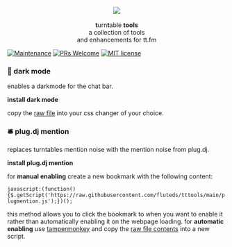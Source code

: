 <p align="center">
  <img src="https://s3.amazonaws.com/assets.turntable.fm/images/index/logo.png"/>
  <br>
  <br><b>t</b>urn<b>t</b>able <b>tools</b>
  <br>a collection of tools
  <br> and enhancements for tt.fm</br>
  
</p>

[![Maintenance](https://img.shields.io/badge/Maintained%3F-yes-green.svg)](https://GitHub.com/fluteds/tttools/graphs/commit-activity) [![PRs Welcome](https://img.shields.io/badge/PRs-welcome-brightgreen.svg?style=flat-square)](http://makeapullrequest.com) [![MIT license](https://img.shields.io/badge/License-MIT-blue.svg)](https://lbesson.mit-license.org/)

### **🔦 dark mode**

enables a darkmode for the chat bar. 

**install dark mode**

copy the [raw file](https://raw.githubusercontent.com/fluteds/tttools/main/darkmode.css) into your css changer of your choice.

### **🛎️ plug.dj mention**

replaces turntables mention noise with the mention noise from plug.dj.

**install plug.dj mention**

for **manual enabling** create a new bookmark with the following content:

`javascript:(function(){$.getScript('https://raw.githubusercontent.com/fluteds/tttools/main/plugmention.js');})();`

this method allows you to click the bookmark to when you want to enable it rather than automatically enabling it on the webpage loading. for **automatic enabling** use [tampermonkey](https://chrome.google.com/webstore/detail/tampermonkey/dhdgffkkebhmkfjojejmpbldmpobfkfo) and copy the [raw file contents](https://raw.githubusercontent.com/fluteds/tttools/main/plugmention.js) into a new script.
